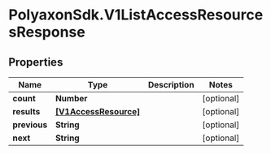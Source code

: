 # PolyaxonSdk.V1ListAccessResourcesResponse

## Properties

Name | Type | Description | Notes
------------ | ------------- | ------------- | -------------
**count** | **Number** |  | [optional] 
**results** | [**[V1AccessResource]**](V1AccessResource.md) |  | [optional] 
**previous** | **String** |  | [optional] 
**next** | **String** |  | [optional] 


